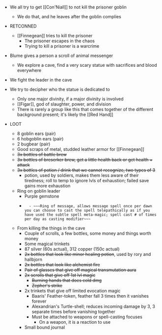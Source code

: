 - We all try to get [[Con'Niall]] to not kill the prisoner goblin
	- We do that, and he leaves after the goblin complies
- RETCONNED
	- [[Finnegean]] tries to kill the prisoner 
		- The prisoner escapes in the chaos
		- Trying to kill a prisoner is a warcrime
- Blume gives a person a scroll of animal messenger
	- We explore a cave, find a very scary statue with sacrifices and blood everywhere
- We fight the leader in the cave
- We try to decipher who the statue is dedicated to
	- Only one major divinity, if a major divinity is involved
	- [[Figar]], god of slaughter, power, and division
	- There is rarely a group like this that comes together of the different background present; it's likely the [[Red Hand]]

- LOOT
	- 8 goblin ears (pair)
	- 6 hobgoblin ears (pair)
	- 2 bugbear  (pair)
	- Good scraps of metal, studded leather armor for [[Finnegean]]
	- ~~3x bottles of battle brew~~
	- ~~3x bottles of breserker brew, get a little health back or get health + attack~~
	- ~~3x bottles of potion / drink that we cannot recognize, two types of 3~~
		- potion, used by soldiers, makes them less aware of their tiredness; roll to temp to ignore lvls of exhaustion; failed save gains more exhaustion
	- Ring on goblin leader
		- Purple gemstone
		- ~~~Magical ring, weak but notable evocation~~~
			- ~~~Ring of message, allows message spell once per dawn you can choose to cast the spell telepathically as if you have used the subtle spell meta-magic; spell cast # of times per day as casting modifier~~~
	- From killing the things in the cave
		- Couple of scrolls, a few bottles, some money and things worth money
		- Some magical trinkets
		- 87 silver (60s actual), 312 copper (150c actual)
		- ~~2x bottles that look like minor healing potion~~, used by rory and hallbjorn
		- ~~2x bottles that look like alchemist fire~~
		- ~~Pair of glasses that give off magical transmutation aura~~
		- ~~2x scrolls that give off 1st lvl magic~~
			- ~~Burning hands that does cold dmg~~
			- ~~Zepher's strike~~
		- 2x trinkets that give off limited evocation magic
			- Baaris' Feather-token, feather fall 3 times then it vanishes forever
			- Alexandrian's Turtle-shell; reduces incoming damage by 3, 3 separate times before vanishing together
			- Must be attached to weapons or spell-casting focuses
				- On a weapon, it is a reaction to use
		- Small bound journal
